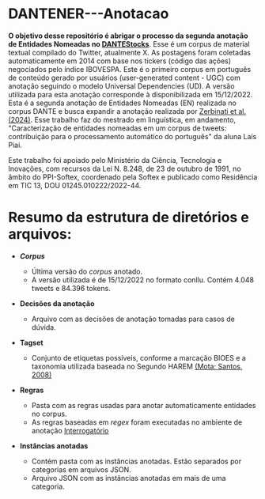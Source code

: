 # DANTENER---Anotacao
**O objetivo desse repositório é abrigar o processo da segunda anotação de Entidades Nomeadas no [DANTEStocks](https://sol.sbc.org.br/index.php/stil/article/view/17813/17647)**.
Esse é um corpus de material textual compilado do Twitter, atualmente X. As postagens foram coletadas automaticamente em 2014 com base nos tickers (código das ações) negociados pelo índice IBOVESPA. Este é o primeiro corpus em português de conteúdo gerado por usuários (user-generated content - UGC) com anotação seguindo o modelo Universal Dependencies (UD). A versão utilizada para esta anotação corresponde à disponibilizada em 15/12/2022. Esta é a segunda anotação de Entidades Nomeadas (EN) realizada no corpus DANTE e busca expandir a anotação realizada por [Zerbinati et al. (2024)](https://aclanthology.org/2024.propor-1.28/). Esse trabalho faz do mestrado em linguística, em andamento, "Caracterização de entidades nomeadas em um corpus de tweets: contribuição para o processamento automático do português" da aluna Laís Piai. 

 Este trabalho foi apoiado pelo Ministério da Ciência, Tecnologia e Inovações, com recursos da Lei N. 8.248, de 23 de outubro de 1991, no âmbito do PPI-Softex, coordenado pela Softex e publicado como Residência 
 em TIC 13, DOU 01245.010222/2022-44.


# Resumo da estrutura de diretórios e arquivos:
* **_Corpus_**
  * Última versão do _corpus_ anotado.
  * A versão utilizada é de 15/12/2022 no formato conllu. Contém 4.048 tweets e 84.396 tokens.
    
* **Decisões da anotação**
  * Arquivo com as decisões de anotação tomadas para casos de dúvida.

* **Tagset**
  * Conjunto de etiquetas possíveis, conforme a marcação BIOES e a taxonomia utilizada baseada no Segundo HAREM [(Mota; Santos, 2008)](https://www.linguateca.pt/LivroSegundoHAREM/)

* **Regras**
  * Pasta com as regras usadas para anotar automaticamente entidades no corpus.
  * As regras baseadas em _regex_ foram executadas no ambiente de anotação [Interrogatório](https://github.com/alvelvis/Interrogat-rio)
    
* **Instâncias anotadas**
  * Contém pasta com as instâncias anotadas. Estão separados por categorias em arquivos JSON.
  * Arquivo JSON com as instâncias anotadas em mais de uma categoria.



